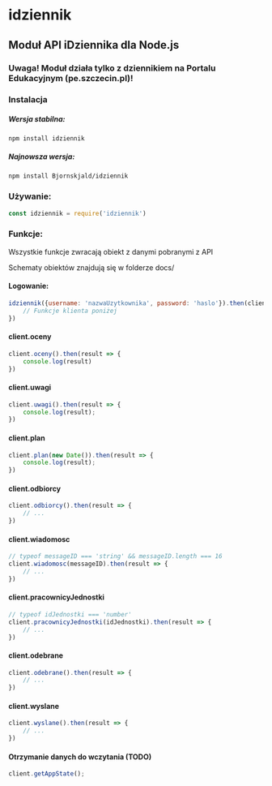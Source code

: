 # idziennik
## Moduł API iDziennika dla Node.js

### Uwaga! Moduł działa tylko z dziennikiem na Portalu Edukacyjnym (pe.szczecin.pl)!

### Instalacja

##### Wersja stabilna:
```
npm install idziennik
```

##### Najnowsza wersja:
```
npm install Bjornskjald/idziennik
```

### Używanie:

```javascript
const idziennik = require('idziennik')
```

### Funkcje:

Wszystkie funkcje zwracają obiekt z danymi pobranymi z API

Schematy obiektów znajdują się w folderze docs/

#### Logowanie:
```javascript
idziennik({username: 'nazwaUzytkownika', password: 'haslo'}).then(client => {
	// Funkcje klienta poniżej
})
```

#### client.oceny

```javascript
client.oceny().then(result => {
	console.log(result)
})
```


#### client.uwagi

```javascript
client.uwagi().then(result => {
	console.log(result);
})
```

#### client.plan

```javascript
client.plan(new Date()).then(result => {
	console.log(result);
})
```

#### client.odbiorcy

```javascript
client.odbiorcy().then(result => {
	// ...
})
```

#### client.wiadomosc

```javascript
// typeof messageID === 'string' && messageID.length === 16
client.wiadomosc(messageID).then(result => { 
	// ...
})
```

#### client.pracownicyJednostki

```javascript
// typeof idJednostki === 'number'
client.pracownicyJednostki(idJednostki).then(result => {
	// ...
})
```

#### client.odebrane

```javascript
client.odebrane().then(result => {
	// ...
})
```

#### client.wyslane

```javascript
client.wyslane().then(result => {
	// ...
})
```

#### Otrzymanie danych do wczytania (TODO)
```javascript
client.getAppState(); 
```
